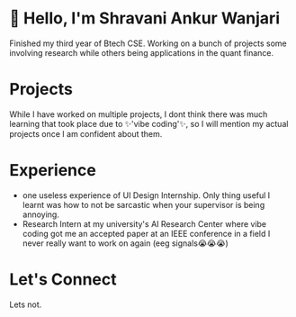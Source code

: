 # 👋 Hello, I'm Shravani Ankur Wanjari  

Finished my third year of Btech CSE. Working on a bunch of projects some involving research while others being applications in the quant finance.

# Projects
While I have worked on multiple projects, I dont think there was much learning that took place due to ✨'vibe coding'✨, so I will mention my actual projects once I am confident about them.

# Experience
- one useless experience of UI Design Internship. Only thing useful I learnt was how to not be sarcastic when your supervisor is being annoying.
- Research Intern at my university's AI Research Center where vibe coding got me an accepted paper at an IEEE conference in a field I never really want to work on again (eeg signals😭😭😭)


# Let's Connect
Lets not.
